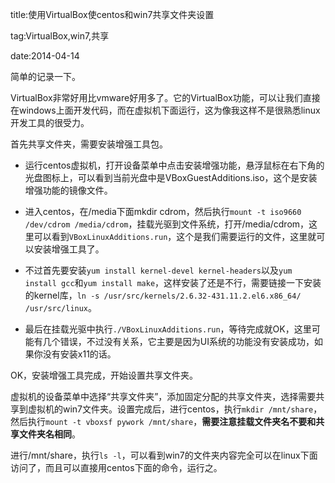 title:使用VirtualBox使centos和win7共享文件夹设置

tag:VirtualBox,win7,共享

date:2014-04-14


简单的记录一下。

VirtualBox非常好用比vmware好用多了。它的VirtualBox功能，可以让我们直接在windows上面开发代码，而在虚拟机下面运行，这为像我这样不是很熟悉linux开发工具的很受力。

首先共享文件夹，需要安装增强工具包。    

* 运行centos虚拟机，打开设备菜单中点击安装增强功能，悬浮鼠标在右下角的光盘图标上，可以看到当前光盘中是VBoxGuestAdditions.iso，这个是安装增强功能的镜像文件。


* 进入centos，在/media下面mkdir cdrom，然后执行`mount -t iso9660 /dev/cdrom /media/cdrom`，挂载光驱到文件系统，打开/media/cdrom，这里可以看到`VBoxLinuxAdditions.run`，这个是我们需要运行的文件，这里就可以安装增强工具了。  

* 不过首先要安装`yum install kernel-devel kernel-headers`以及`yum install gcc`和`yum install make`，这样安装了还是不行，需要链接一下安装的kernel库，`ln -s /usr/src/kernels/2.6.32-431.11.2.el6.x86_64/ /usr/src/linux`。

* 最后在挂载光驱中执行`./VBoxLinuxAdditions.run`，等待完成就OK，这里可能有几个错误，不过没有关系，它主要是因为UI系统的功能没有安装成功，如果你没有安装x11的话。

OK，安装增强工具完成，开始设置共享文件夹。

虚拟机的设备菜单中选择“共享文件夹”，添加固定分配的共享文件夹，选择需要共享到虚拟机的win7文件夹。设置完成后，进行centos，执行`mkdir /mnt/share`，然后执行`mount -t vboxsf pywork /mnt/share`，**需要注意挂载文件夹名不要和共享文件夹名相同**。

进行/mnt/share，执行`ls -l`，可以看到win7的文件夹内容完全可以在linux下面访问了，而且可以直接用centos下面的命令，运行之。

